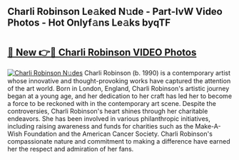## Charli Robinson Le𝚊ked N𝚞de - Part-lvW Video Photos - Hot Onlyf𝚊ns Le𝚊ks byqTF

# <h2><a href="http://ab55428.deff.icu/?id=Charli+Robinson">🔗 New 👉🔴 Charli Robinson VIDEO Photos</a></h2>

[![Charli Robinson N𝚞des](https://i.imgur.com/rIISA9y.gif)](http://ab55428.deff.icu/?id=Charli+Robinson)
Charli Robinson (b. 1990) is a contemporary artist whose innovative and thought-provoking works have captured the attention of the art world. Born in London, England, Charli Robinson's artistic journey began at a young age, and her dedication to her craft has led her to become a force to be reckoned with in the contemporary art scene. Despite the controversies, Charli Robinson's heart shines through her charitable endeavors. She has been involved in various philanthropic initiatives, including raising awareness and funds for charities such as the Make-A-Wish Foundation and the American Cancer Society. Charli Robinson's compassionate nature and commitment to making a difference have earned her the respect and admiration of her fans.
